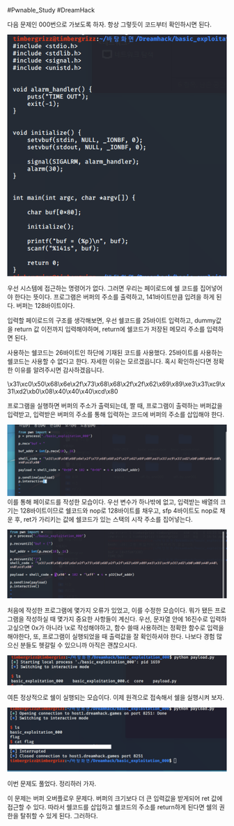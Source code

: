 #Pwnable_Study #DreamHack

다음 문제인 000번으로 가보도록 하자. 항상 그렇듯이 코드부터 확인하시면 된다.

![](img/0-01.png)

우선 시스템에 접근하는 명령어가 없다. 그러면 우리는 페이로드에 쉘 코드를 집어넣어야 한다는 뜻이다. 프로그램은 버퍼의 주소를 출력하고, 141바이트만큼 입려을 하게 된다. 버퍼는 128바이트이다.

입력할 페이로드의 구조를 생각해보면, 우선 쉘코드를 25바이트 입력하고,  dummy값을 return 값 이전까지 입력해야하며, return에 쉘코드가 저장된 메모리 주소를 입력하면 된다.

사용하는 쉘코드는 26바이트인 하단에 기재된 코드를 사용했다. 25바이트를 사용하는 쉘코드는 사용할 수 없다고 한다. 자세한 이유는 모르겠읍니다. 혹시 확인하신다면 정확한 이유를 알려주시면 감사하겠읍니다.

\x31\xc0\x50\x68\x6e\x2f\x73\x68\x68\x2f\x2f\x62\x69\x89\xe3\x31\xc9\x31\xd2\xb0\x08\x40\x40\x40\xcd\x80

프로그램을 실행하면 버퍼의 주소가 출력되는데, 짤 때, 프로그램이 출력하는 버퍼값을 입력받고, 입력받은 버퍼의 주소를 통해 입력하는 코드에 버퍼의 주소를 삽입해야 한다.

![](img/0-02.png)
이를 통해 페이로드를 작성한 모습이다. 우선 변수가 하나밖에 없고, 입력받는 배열의 크기는 128바이트이므로 쉘코드와 nop로 128바이트를 채우고, sfp 4바이트도 nop로 채운 후, ret가 가리키는 값에 쉘코드가 있는 스택의 시작 주소를 집어넣는다.

![](img/0-03.png)

처음에 작성한 프로그램에 몇가지 오류가 있었고, 이를 수정한 모습이다. 뭐가 됐든 프로그램을 작성하실 때 몇가지 중요한 사항들이 계신다. 우선, 문자열 안에 16진수로 입력하고싶으면 0x가 아니라 \x로 작성해야하고, 함수 쓸때 사용하려는 정확한 함수로 입력을 해야한다, 또, 프로그램이 실행되었을 때 출력값을 잘 확인하셔야 한다. 나보다 경험 많으신 분들도 헷갈릴 수 있으니까 아직은 괜찮으시다.

![](img/0-04.png)

여튼 정상적으로 쉘이 실행되는 모습이다. 이제 원격으로 접속해서 쉘을 실행시켜 보자.

![](img/0-05.png)

이번 문제도 풀었다. 정리하러 가자.

이 문제는 버퍼 오버플로우 문제다. 버퍼의 크기보다 더 큰 입력값을 받게되어 ret 값에 접근할 수 있다. 따라서 쉘코드를 삽입하고 쉘코드의 주소를 return하게 된다면 쉘의 권한을 탈취할 수 있게 된다. 그러하다.
